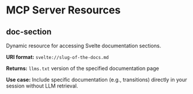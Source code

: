 # MCP Server Resources

## doc-section

Dynamic resource for accessing Svelte documentation sections.

**URI format:** `svelte://slug-of-the-docs.md`

**Returns:** `llms.txt` version of the specified documentation page

**Use case:** Include specific documentation (e.g., transitions) directly in your session without LLM retrieval.